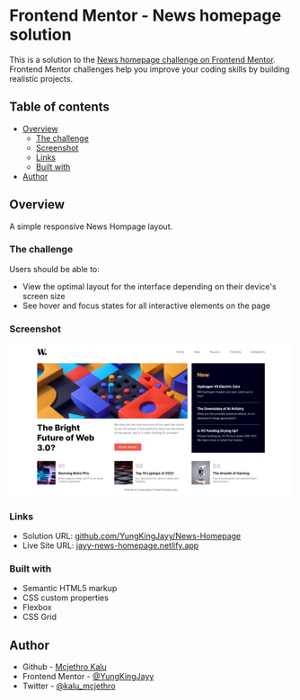 # Frontend Mentor - News homepage solution

This is a solution to the [News homepage challenge on Frontend Mentor](https://www.frontendmentor.io/challenges/news-homepage-H6SWTa1MFl). Frontend Mentor challenges help you improve your coding skills by building realistic projects. 

## Table of contents

- [Overview](#overview)
  - [The challenge](#the-challenge)
  - [Screenshot](#screenshot)
  - [Links](#links)
  - [Built with](#built-with)
- [Author](#author)

## Overview
A simple responsive News Hompage layout.
### The challenge

Users should be able to:

- View the optimal layout for the interface depending on their device's screen size
- See hover and focus states for all interactive elements on the page

### Screenshot

![](./assets/images/FireShot%20Capture%20001%20-%20Frontend%20Mentor%20-%20News%20homepage%20-%20.png)


### Links

- Solution URL: [github.com/YungKingJayy/News-Homepage](https://github.com/YungKingJayy/News-Homepage)
- Live Site URL: [jayy-news-homepage.netlify.app](https://jayy-news-homepage.netlify.app/)

### Built with

- Semantic HTML5 markup
- CSS custom properties
- Flexbox
- CSS Grid

## Author

- Github - [Mcjethro Kalu](https://github.com/YungKingJayy)
- Frontend Mentor - [@YungKingJayy](https://www.frontendmentor.io/profile/YungKingJayy)
- Twitter - [@kalu_mcjethro](https://www.twitter.com/kalu_mcjethro)
